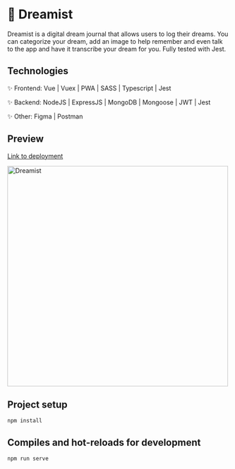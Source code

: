 # 🌙 Dreamist

Dreamist is a digital dream journal that allows users to log their dreams. You can categorize your dream, add an image to help remember and even talk to the app and have it transcribe your dream for you. Fully tested with Jest.

## Technologies

✨ Frontend: Vue | Vuex | PWA | SASS | Typescript | Jest

✨ Backend: NodeJS | ExpressJS | MongoDB | Mongoose | JWT | Jest

✨ Other: Figma | Postman

## Preview

[Link to deployment](https://dreamist.netlify.app/)

<img src="https://i.ibb.co/4NpB7sd/demo.gif" alt="Dreamist" height="500" />

## Project setup

```
npm install
```

## Compiles and hot-reloads for development

```
npm run serve
```
